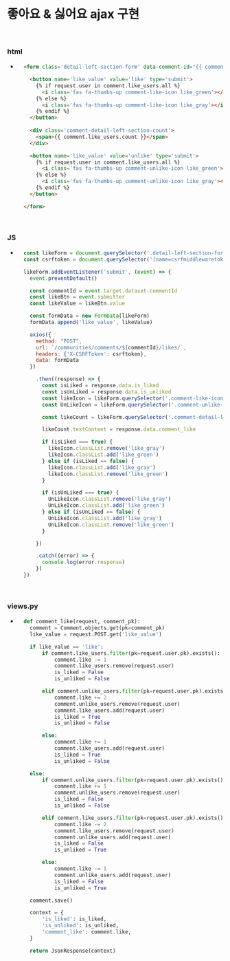 # 좋아요 & 싫어요 ajax 구현

<br/>

### html
- ```html
    <form class='detail-left-section-form' data-comment-id="{{ comment.pk }}">

      <button name='like_value' value='like' type='submit'>
        {% if request.user in comment.like_users.all %}
          <i class='fas fa-thumbs-up comment-like-icon like_green'></i>
        {% else %}
          <i class='fas fa-thumbs-up comment-like-icon like_gray'></i>
        {% endif %}
      </button>
    
      <div class='comment-detail-left-section-count'>
        <span>{{ comment.like_users.count }}</span>
      </div>

      <button name='like_value' value='unlike' type='submit'>
        {% if request.user in comment.like_users.all %}
          <i class='fas fa-thumbs-up comment-unlike-icon like_green'></i>
        {% else %}
          <i class='fas fa-thumbs-up comment-unlike-icon like_gray'></i>
        {% endif %}
      </button>

    </form>
  ```

<br/>

### JS
- ```javascript
    const likeForm = document.querySelector('.detail-left-section-form')
    const csrftoken = document.querySelector('[name=csrfmiddlewaretoken]').value

    likeForm.addEventListener('submit', (event) => {
      event.preventDefault()

      const commentId = event.target.dataset.commentId
      const likeBtn = event.submitter
      const likeValue = likeBtn.value

      const formData = new FormData(likeForm)
      formData.append('like_value', likeValue)

      axios({
        method: "POST",
        url: `/communities/comments/${commentId}/likes/`,
        headers: {'X-CSRFToken': csrftoken},
        data: formData
      })

        .then((response) => {
          const isLiked = response.data.is_liked
          const isUnLiked = response.data.is_unliked
          const likeIcon = likeForm.querySelector('.comment-like-icon')
          const UnLikeIcon = likeForm.querySelector('.comment-unlike-icon')

          const likeCount = likeForm.querySelector('.comment-detail-left-section-count')

          likeCount.textContent = response.data.comment_like

          if (isLiked === true) {
            likeIcon.classList.remove('like_gray')
            likeIcon.classList.add('like_green')
          } else if (isLiked == false) {
            likeIcon.classList.add('like_gray')
            likeIcon.classList.remove('like_green')
          }

          if (isUnLiked === true) {
            UnLikeIcon.classList.remove('like_gray')
            UnLikeIcon.classList.add('like_green')
          } else if (isUnLiked == false) {
            UnLikeIcon.classList.add('like_gray')
            UnLikeIcon.classList.remove('like_green')
          }

        })

        .catch((error) => {
          console.log(error.response)
        })
    })
  ```

<br/>

### views.py
- ```python
    def comment_like(request, comment_pk):
      comment = Comment.objects.get(pk=comment_pk)
      like_value = request.POST.get('like_value')

      if like_value == 'like':
          if comment.like_users.filter(pk=request.user.pk).exists():
              comment.like -= 1
              comment.like_users.remove(request.user)
              is_liked = False
              is_unliked = False

          elif comment.unlike_users.filter(pk=request.user.pk).exists():
              comment.like += 2
              comment.unlike_users.remove(request.user)
              comment.like_users.add(request.user)
              is_liked = True
              is_unliked = False

          else:
              comment.like += 1
              comment.like_users.add(request.user)
              is_liked = True
              is_unliked = False

      else:
          if comment.unlike_users.filter(pk=request.user.pk).exists():
              comment.like += 1
              comment.unlike_users.remove(request.user)
              is_liked = False
              is_unliked = False

          elif comment.like_users.filter(pk=request.user.pk).exists():
              comment.like -= 2
              comment.like_users.remove(request.user)
              comment.unlike_users.add(request.user)
              is_liked = False
              is_unliked = True

          else:
              comment.like -= 1
              comment.unlike_users.add(request.user)
              is_liked = False
              is_unliked = True

      comment.save()

      context = {
          'is_liked': is_liked,
          'is_unliked': is_unliked,
          'comment_like': comment.like,
      }

      return JsonResponse(context)
  ```